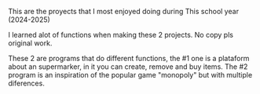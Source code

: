 This are the proyects that I most enjoyed doing during This school year (2024-2025)

I learned alot of functions when making these 2 projects. No copy pls original work.

These 2 are programs that do different functions, the #1 one is a plataform about an supermarker, in it you can create, remove and buy items. The #2 program is an inspiration of the popular game "monopoly" but with multiple diferences.
